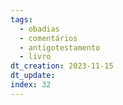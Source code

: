 ```yaml
---
tags:
  - obadias
  - comentários
  - antigotestamento
  - livro
dt_creation: 2023-11-15
dt_update: 
index: 32
---
```

